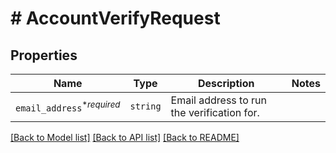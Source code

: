 # # AccountVerifyRequest



## Properties

Name | Type | Description | Notes
------------ | ------------- | ------------- | -------------
| `email_address`<sup>*_required_</sup> | ```string``` |  Email address to run the verification for.  |  |

[[Back to Model list]](../../README.md#models) [[Back to API list]](../../README.md#endpoints) [[Back to README]](../../README.md)

